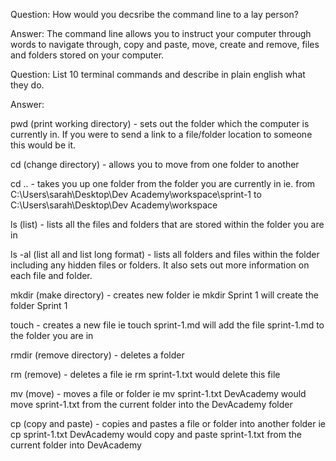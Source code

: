 Question: How would you decsribe the command line to a lay person?

Answer: The command line allows you to instruct your computer through words to navigate through, copy and paste, move, create and remove, files and folders stored on your computer.

Question: List 10 terminal commands and describe in plain english what they do.

Answer:

pwd (print working directory) - sets out the folder which the computer is currently in.  If you were to send a link to a file/folder location to someone this would be it. 

cd (change directory) - allows you to move from one folder to another 

cd .. - takes you up one folder from the folder you are currently in ie. from C:\Users\sarah\Desktop\Dev Academy\workspace\sprint-1 to C:\Users\sarah\Desktop\Dev Academy\workspace

ls (list) - lists all the files and folders that are stored within the folder you are in

ls -al (list all and list long format) - lists all folders and files within the folder including any hidden files or folders.  It also sets out more information on each file and folder.

mkdir (make directory) - creates new folder ie mkdir Sprint 1 will create the folder Sprint 1

touch - creates a new file ie touch sprint-1.md will add the file sprint-1.md to the folder you are in

rmdir (remove directory) - deletes a folder

rm (remove) - deletes a file ie rm sprint-1.txt would delete this file

mv (move) - moves a file or folder ie mv sprint-1.txt DevAcademy would move sprint-1.txt from the current folder into the DevAcademy folder

cp (copy and paste) - copies and pastes a file or folder into another folder ie cp sprint-1.txt DevAcademy would copy and paste sprint-1.txt from the current folder into DevAcademy
